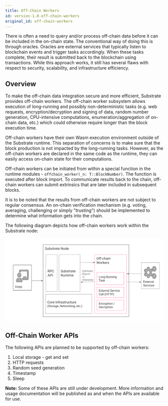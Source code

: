 ```yaml
---
title: Off-Chain Workers
id: version-1.0-off-chain-workers
original_id: off-chain-workers
---
```


There is often a need to query and/or process off-chain data before it can be included in the on-chain state. The conventional way of doing this is through oracles. Oracles are external services that typically listen to blockchain events and trigger tasks accordingly. When these tasks complete, their result is submitted back to the blockchain using transactions. While this approach works, it still has several flaws with respect to security, scalability, and infrastructure efficiency.

## Overview

To make the off-chain data integration secure and more efficient, Substrate provides off-chain workers. The off-chain worker subsystem allows execution of long-running and possibly non-deterministic tasks (e.g. web requests, encryption/decryption and signing of data, random number generation, CPU-intensive computations, enumeration/aggregation of on-chain data, etc.) which could otherwise require longer than the block execution time.

Off-chain workers have their own Wasm execution environment outside of the Substrate runtime. This separation of concerns is to make sure that the block production is not impacted by the long-running tasks. However, as the off-chain workers are declared in the same code as the runtime, they can easily access on-chain state for their computations.

Off-chain workers can be initiated from within a special function in the runtime modules - `offchain_worker(_n: T::BlockNumber)`. The function is executed after block import. To communicate results back to the chain, off-chain workers can submit extrinsics that are later included in subsequent blocks.

It is to be noted that the results from off-chain workers are not subject to regular consensus. An on-chain verification mechanism (e.g. voting, averaging, challenging or simply "trusting") should be implemented to determine what information gets into the chain.

The following diagram depicts how off-chain workers work within the Substrate node:

![Off-chain Workers](/docs/assets/off-chain-workers-01.png)

## Off-Chain Worker APIs

The following APIs are planned to be supported by off-chain workers:

1. Local storage - get and set
2. HTTP requests
3. Random seed generation
4. Timestamp
5. Sleep

**Note:** Some of these APIs are still under development. More information and usage documentation will be published as and when the APIs are available for use.
